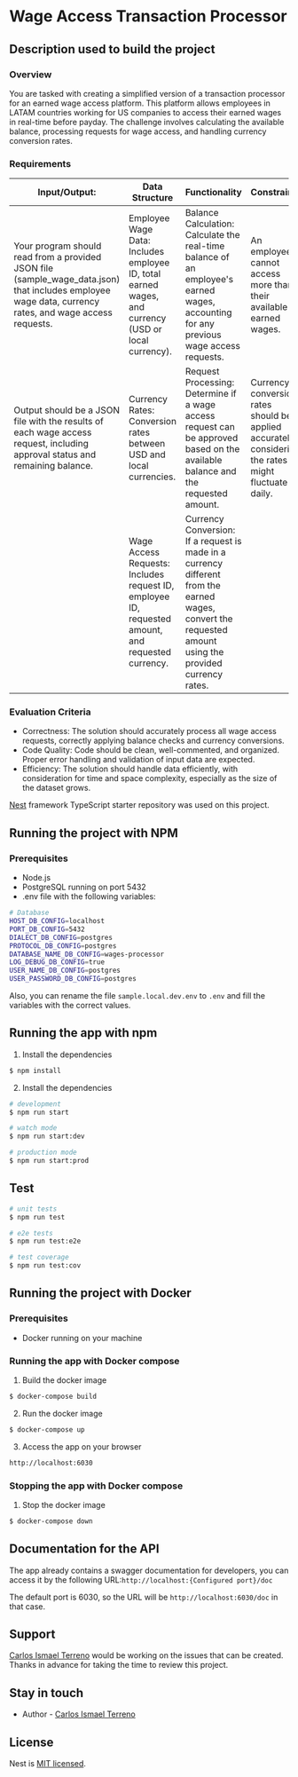 # Wage Access Transaction Processor

## Description used to build the project

### Overview

You are tasked with creating a simplified version of a transaction processor for an earned wage access platform. This
platform allows employees in LATAM countries working for US companies to access their earned wages in real-time before
payday. The challenge involves calculating the available balance, processing requests for wage access, and handling
currency conversion rates.

### Requirements

| Input/Output:                                                                                                                                          | Data Structure                                                                                      | Functionality                                                                                                                                            | Constraints                                                                                          |
|--------------------------------------------------------------------------------------------------------------------------------------------------------|-----------------------------------------------------------------------------------------------------|----------------------------------------------------------------------------------------------------------------------------------------------------------|------------------------------------------------------------------------------------------------------|
| Your program should read from a provided JSON file (sample_wage_data.json) that includes employee wage data, currency rates, and wage access requests. | Employee Wage Data: Includes employee ID, total earned wages, and currency (USD or local currency). | Balance Calculation: Calculate the real-time balance of an employee's earned wages, accounting for any previous wage access requests.                    | An employee cannot access more than their available earned wages.                                    |
| Output should be a JSON file with the results of each wage access request, including approval status and remaining balance.                            | Currency Rates: Conversion rates between USD and local currencies.                                  | Request Processing: Determine if a wage access request can be approved based on the available balance and the requested amount.                          | Currency conversion rates should be applied accurately, considering the rates might fluctuate daily. |
|                                                                                                                                                        | Wage Access Requests: Includes request ID, employee ID, requested amount, and requested currency.   | Currency Conversion: If a request is made in a currency different from the earned wages, convert the requested amount using the provided currency rates. |                                                                                                      |

### Evaluation Criteria

* Correctness: The solution should accurately process all wage access requests, correctly applying balance checks and
  currency conversions.
* Code Quality: Code should be clean, well-commented, and organized. Proper error handling and validation of input data
  are expected.
* Efficiency: The solution should handle data efficiently, with consideration for time and space complexity, especially
  as the size of the dataset grows.

[Nest](https://github.com/nestjs/nest) framework TypeScript starter repository was used on this project.

## Running the project with NPM

### Prerequisites

- Node.js
- PostgreSQL running on port 5432
- .env file with the following variables:

```bash
# Database
HOST_DB_CONFIG=localhost
PORT_DB_CONFIG=5432
DIALECT_DB_CONFIG=postgres
PROTOCOL_DB_CONFIG=postgres
DATABASE_NAME_DB_CONFIG=wages-processor
LOG_DEBUG_DB_CONFIG=true
USER_NAME_DB_CONFIG=postgres
USER_PASSWORD_DB_CONFIG=postgres
```

Also, you can rename the file `sample.local.dev.env` to `.env` and fill the variables with the correct values.

## Running the app with npm

1. Install the dependencies

```bash
$ npm install
```

2. Install the dependencies

```bash
# development
$ npm run start

# watch mode
$ npm run start:dev

# production mode
$ npm run start:prod
```

## Test

```bash
# unit tests
$ npm run test

# e2e tests
$ npm run test:e2e

# test coverage
$ npm run test:cov
```

## Running the project with Docker

### Prerequisites

- Docker running on your machine

### Running the app with Docker compose

1. Build the docker image

```bash
$ docker-compose build
```

2. Run the docker image

```bash
$ docker-compose up
```

3. Access the app on your browser

```bash
http://localhost:6030
```

### Stopping the app with Docker compose

1. Stop the docker image

```bash
$ docker-compose down
```

## Documentation for the API

The app already contains a swagger documentation for developers, you can access it by the following
URL:`http://localhost:{Configured port}/doc`

The default port is 6030, so the URL will be `http://localhost:6030/doc` in that case.

## Support

[Carlos Ismael Terreno](https://github.com/IsmaelTerreno) would be working on the issues that can be created. Thanks in
advance for taking the time to review this project.

## Stay in touch

- Author - [Carlos Ismael Terreno](https://github.com/IsmaelTerreno)

## License

Nest is [MIT licensed](LICENSE).
